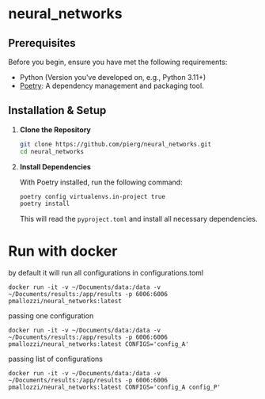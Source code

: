 # neural_networks



## Prerequisites

Before you begin, ensure you have met the following requirements:

- Python (Version you've developed on, e.g., Python 3.11+)
- [Poetry](https://python-poetry.org/docs/): A dependency management and packaging tool.



## Installation & Setup

1. **Clone the Repository**

   ```bash
   git clone https://github.com/pierg/neural_networks.git
   cd neural_networks
   ```

2. **Install Dependencies**

   With Poetry installed, run the following command:

   ```bash
   poetry config virtualenvs.in-project true
   poetry install
   ```

   This will read the `pyproject.toml` and install all necessary dependencies.



# Run with docker

by default it will run all configurations in configurations.toml

```
docker run -it -v ~/Documents/data:/data -v ~/Documents/results:/app/results -p 6006:6006 pmallozzi/neural_networks:latest
```

passing one configuration
```
docker run -it -v ~/Documents/data:/data -v ~/Documents/results:/app/results -p 6006:6006 pmallozzi/neural_networks:latest CONFIGS='config_A'
```

passing list of configurations
```
docker run -it -v ~/Documents/data:/data -v ~/Documents/results:/app/results -p 6006:6006 pmallozzi/neural_networks:latest CONFIGS='config_A config_P'
```